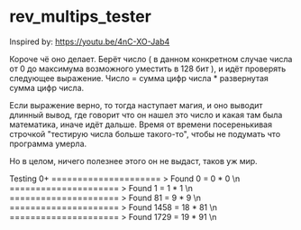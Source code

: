 # rev_multips_tester
Inspired by: https://youtu.be/4nC-XO-Jab4


Короче чё оно делает.
Берёт число ( в данном конкретном случае числа от 0 до максимума возможного уместить в 128 бит ), и идёт проверять следующее выражение.
Число = сумма цифр числа * развернутая сумма цифр числа.

Если выражение верно, то тогда наступает магия, и оно выводит длинный вывод, где говорит что он нашел это число и какая там была математика, иначе идёт дальше.
Время от времени посеренькивая строчкой "тестирую числа больше такого-то", чтобы не подумать что программа умерла.

Но в целом, ничего полезнее этого он не выдаст, таков уж мир.

Testing 0+
===================== > Found 0 = 0 * 0 \n
===================== > Found 1 = 1 * 1 \n
===================== > Found 81 = 9 * 9 \n
===================== > Found 1458 = 18 * 81 \n
===================== > Found 1729 = 19 * 91 \n

